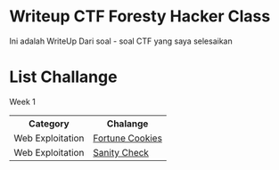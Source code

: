 # Writeup CTF Foresty Hacker Class

Ini adalah WriteUp Dari soal - soal CTF yang saya selesaikan 


# List Challange
Week 1
<table>
  <tr>
      <th>Category</th>
      <th>Chalange</th>
  </tr>
  <tr>
    <td>Web Exploitation</td>
    <td><a href="https://github.com/Junior-Programming/ctf-WriteUp/tree/main/Web%20Exploitation/Fortune%20Cookies">Fortune Cookies</a></td>
  </tr>
  <tr>
    <td>Web Exploitation</td>
    <td><a href="https://github.com/Junior-Programming/ctf-WriteUp/tree/main/Web%20Exploitation/Sanity%20Check">Sanity Check</a></td>
  </tr>
</table>
